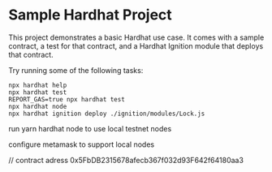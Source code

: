 # Sample Hardhat Project

This project demonstrates a basic Hardhat use case. It comes with a sample contract, a test for that contract, and a Hardhat Ignition module that deploys that contract.

Try running some of the following tasks:

```shell
npx hardhat help
npx hardhat test
REPORT_GAS=true npx hardhat test
npx hardhat node
npx hardhat ignition deploy ./ignition/modules/Lock.js
```
run yarn hardhat node to use local testnet nodes

configure metamask to support local nodes 

// contract adress 
0x5FbDB2315678afecb367f032d93F642f64180aa3